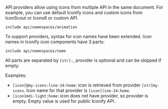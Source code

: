 API providers allow using icons from multiple API in the same document. For example, you can use default Iconify icons and custom icons from IconScout or Icons8 or custom API.

`include api/namespaces/animation`

To support providers, syntax for icon names have been extended. Icon names in Iconify icon components have 3 parts:

`include api/namespaces/name`

All parts are separated by `[str]:`, provider is optional and can be skipped if empty.

Examples:

- `[icon]@my-icons:line-24:home`: icon is retrieved from provider `[str]my-icons`. Icon name for that provider is `[icon]line-24:home`.
- `[icon]mdi-light:home`: icon does not have provider, so provider is empty. Empty value is used for public Iconify API.

